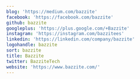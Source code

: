 ```yaml
---
blog: 'https://medium.com/bazzite'
facebook: 'https://facebook.com/bazzite'
github: bazzite
googleplus: 'https://plus.google.com/+Bazzite'
instagram: 'https://instagram.com/bazzitees'
linkedin: 'https://linkedin.com/company/bazzite'
logohandle: bazzite
sort: bazzite
title: Bazzite
twitter: BazziteTech
website: 'https://www.bazzite.com/'
---
```


